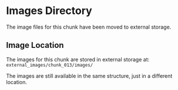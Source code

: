 # Images Directory

The image files for this chunk have been moved to external storage.

## Image Location
The images for this chunk are stored in external storage at:
`external_images/chunk_013/images/`

The images are still available in the same structure, just in a different location.
